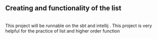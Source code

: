 ## Creating and functionality of the list 
<br>
This project will be runnable on the sbt and intellij . This project is very helpful for the practice of list and higher order function 
